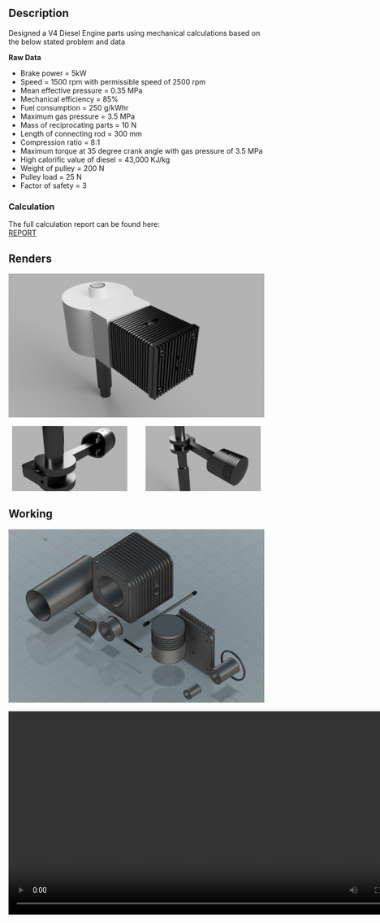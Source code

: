 ## Description
Designed a V4 Diesel Engine parts using mechanical calculations based on the below stated problem and data

**Raw Data**
* Brake power = 5kW
* Speed = 1500 rpm with permissible speed of 2500 rpm
* Mean effective pressure = 0.35 MPa
* Mechanical efficiency = 85%
* Fuel consumption = 250 g/kWhr
* Maximum gas pressure = 3.5 MPa
* Mass of reciprocating parts = 10 N
* Length of connecting rod = 300 mm
* Compression ratio = 8:1
* Maximum torque at 35 degree crank angle with gas pressure of 3.5 MPa
* High calorific value of diesel = 43,000 KJ/kg
* Weight of pulley = 200 N
* Pulley load = 25 N
* Factor of safety = 3

### Calculation
The full calculation report can be found here:\
[REPORT](https://github.com/subhashishansda4/V4-Diesel-Engine/blob/main/Design%20of%204-Stroke%20Diesel%20Engine.pdf)

## Renders
![1](https://github.com/subhashishansda4/V4-Diesel-Engine/blob/main/renders/1.jpg)

<p align="center">
  <img alt="2" src="https://github.com/subhashishansda4/V4-Diesel-Engine/blob/main/renders/2.jpg" width="45%" height="50%">
  &nbsp; &nbsp; &nbsp; &nbsp;
  <img alt="3" src="https://github.com/subhashishansda4/V4-Diesel-Engine/blob/main/renders/3.jpg" width="45%" height="50%">
</p>

## Working
![1](https://github.com/subhashishansda4/V4-Diesel-Engine/blob/main/work/1.jpg)

<div align="center">
    <video src="https://github.com/subhashishansda4/V4-Diesel-Engine/assets/84849423/f32b2d51-84f2-4679-961e-eedea0c163c5" width="800"/>
</div>
